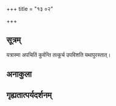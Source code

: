 +++
title = "१३ ०२"

+++
## सूत्रम्
यत्रास्मा अपचितिं कुर्वन्ति तत्कूर्च उपविशति यथापुरस्तात्।
## अनाकुला

## गृह्यतात्पर्यदर्शनम्


